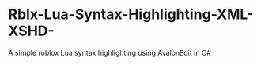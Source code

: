# Rblx-Lua-Syntax-Highlighting-XML-XSHD-
A simple roblox Lua syntax highlighting using AvalonEdit in C#

